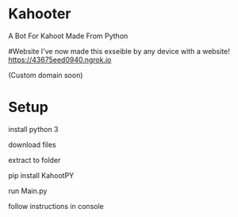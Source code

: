 # Kahooter
A Bot For Kahoot Made From Python

#Website
I've now made this exseible by any device with a website!
https://43675eed0940.ngrok.io

(Custom domain soon)

# Setup

install python 3

download files

extract to folder

pip install KahootPY

run Main.py

follow instructions in console


